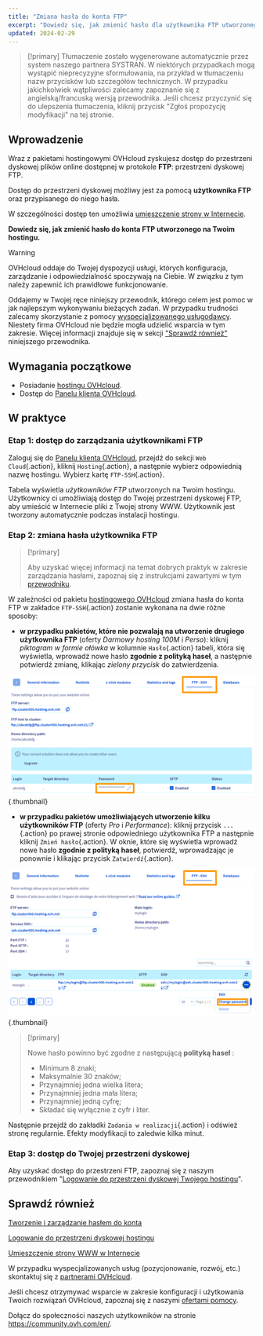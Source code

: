 ```yaml
---
title: "Zmiana hasła do konta FTP"
excerpt: "Dowiedz się, jak zmienić hasło dla użytkownika FTP utworzonego na Twoim hostingu"
updated: 2024-02-29
---
```


> [!primary]
> Tłumaczenie zostało wygenerowane automatycznie przez system naszego partnera SYSTRAN. W niektórych przypadkach mogą wystąpić nieprecyzyjne sformułowania, na przykład w tłumaczeniu nazw przycisków lub szczegółów technicznych. W przypadku jakichkolwiek wątpliwości zalecamy zapoznanie się z angielską/francuską wersją przewodnika. Jeśli chcesz przyczynić się do ulepszenia tłumaczenia, kliknij przycisk "Zgłoś propozycję modyfikacji" na tej stronie.
>

## Wprowadzenie 

Wraz z pakietami hostingowymi OVHcloud zyskujesz dostęp do przestrzeni dyskowej plików online dostępnej w protokole **FTP**: przestrzeni dyskowej FTP.

Dostęp do przestrzeni dyskowej możliwy jest za pomocą **użytkownika FTP** oraz przypisanego do niego hasła.

W szczególności dostęp ten umożliwia [umieszczenie strony w Internecie](/pages/web_cloud/web_hosting/hosting_how_to_get_my_website_online).

**Dowiedz się, jak zmienić hasło do konta FTP utworzonego na Twoim hostingu.**

> [!warning]
>
> OVHcloud oddaje do Twojej dyspozycji usługi, których konfiguracja, zarządzanie i odpowiedzialność spoczywają na Ciebie. W związku z tym należy zapewnić ich prawidłowe funkcjonowanie.
>
> Oddajemy w Twojej ręce niniejszy przewodnik, którego celem jest pomoc w jak najlepszym wykonywaniu bieżących zadań. W przypadku trudności zalecamy skorzystanie z pomocy [wyspecjalizowanego usługodawcy](https://partner.ovhcloud.com/pl/directory/). Niestety firma OVHcloud nie będzie mogła udzielić wsparcia w tym zakresie. Więcej informacji znajduje się w sekcji ["Sprawdź również"](#go-further) niniejszego przewodnika.
>

## Wymagania początkowe

- Posiadanie [hostingu OVHcloud](https://www.ovhcloud.com/pl/web-hosting/).
- Dostęp do [Panelu klienta OVHcloud](https://www.ovh.com/auth/?action=gotomanager&from=https://www.ovh.pl/&ovhSubsidiary=pl).

## W praktyce

### Etap 1: dostęp do zarządzania użytkownikami FTP

Zaloguj się do [Panelu klienta OVHcloud](https://www.ovh.com/auth/?action=gotomanager&from=https://www.ovh.pl/&ovhSubsidiary=pl), przejdź do sekcji `Web Cloud`{.action}, kliknij `Hosting`{.action}, a następnie wybierz odpowiednią nazwę hostingu. Wybierz kartę `FTP-SSH`{.action}.

Tabela wyświetla *użytkowników FTP* utworzonych na Twoim hostingu. Użytkownicy ci umożliwiają dostęp do Twojej przestrzeni dyskowej FTP, aby umieścić w Internecie pliki z Twojej strony WWW. Użytkownik jest tworzony automatycznie podczas instalacji hostingu.

### Etap 2: zmiana hasła użytkownika FTP

> [!primary]
>
> Aby uzyskać więcej informacji na temat dobrych praktyk w zakresie zarządzania hasłami, zapoznaj się z instrukcjami zawartymi w tym [przewodniku](/pages/account_and_service_management/account_information/manage-ovh-password).
>

W zależności od pakietu [hostingowego OVHcloud](https://www.ovhcloud.com/pl/web-hosting/) zmiana hasła do konta FTP w zakładce `FTP-SSH`{.action} zostanie wykonana na dwie różne sposoby:

- **w przypadku pakietów, które nie pozwalają na utworzenie drugiego użytkownika FTP** (oferty *Darmowy hosting 100M* i *Perso*): kliknij *piktogram w formie ołówka* w kolumnie `Hasło`{.action} tabeli, która się wyświetla, wprowadź nowe hasło **zgodnie z polityką haseł**, a następnie potwierdź zmianę, klikając *zielony przycisk* do zatwierdzenia.

![change-ftp-password-step1-perso](images/change-password-perso.png){.thumbnail}

- **w przypadku pakietów umożliwiających utworzenie kilku użytkowników FTP** (oferty *Pro* i *Performance*): kliknij przycisk `...`{.action} po prawej stronie odpowiedniego użytkownika FTP a następnie kliknij `Zmień hasło`{.action}. W oknie, które się wyświetla wprowadź nowe hasło **zgodnie z polityką haseł**, potwierdź, wprowadzając je ponownie i klikając przycisk `Zatwierdź`{.action}.

![change-ftp-password-pro](images/change-password-pro.png){.thumbnail}

> [!primary]
>
> Nowe hasło powinno być zgodne z następującą **polityką haseł** :
>
>- Minimum 8 znaki;
>- Maksymalnie 30 znaków;
>- Przynajmniej jedna wielka litera;
>- Przynajmniej jedna mała litera;
>- Przynajmniej jedną cyfrę;
>- Składać się wyłącznie z cyfr i liter.

Następnie przejdź do zakładki `Zadania w realizacji`{.action} i odśwież stronę regularnie. Efekty modyfikacji to zaledwie kilka minut.

### Etap 3: dostęp do Twojej przestrzeni dyskowej

Aby uzyskać dostęp do przestrzeni FTP, zapoznaj się z naszym przewodnikiem "[Logowanie do przestrzeni dyskowej Twojego hostingu](/pages/web_cloud/web_hosting/ftp_connection)".

## Sprawdź również <a name="go-further"></a>

[Tworzenie i zarządzanie hasłem do konta](/pages/account_and_service_management/account_information/manage-ovh-password)

[Logowanie do przestrzeni dyskowej hostingu](/pages/web_cloud/web_hosting/ftp_connection)

[Umieszczenie strony WWW w Internecie](/pages/web_cloud/web_hosting/hosting_how_to_get_my_website_online)

W przypadku wyspecjalizowanych usług (pozycjonowanie, rozwój, etc.) skontaktuj się z [partnerami OVHcloud](https://partner.ovhcloud.com/pl/directory/).

Jeśli chcesz otrzymywać wsparcie w zakresie konfiguracji i użytkowania Twoich rozwiązań OVHcloud, zapoznaj się z naszymi [ofertami pomocy](https://www.ovhcloud.com/pl/support-levels/).

Dołącz do społeczności naszych użytkowników na stronie <https://community.ovh.com/en/>.